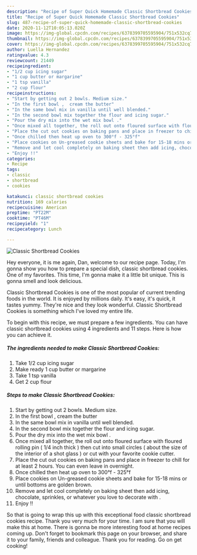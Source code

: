 ```yaml
---
description: "Recipe of Super Quick Homemade Classic Shortbread Cookies"
title: "Recipe of Super Quick Homemade Classic Shortbread Cookies"
slug: 487-recipe-of-super-quick-homemade-classic-shortbread-cookies
date: 2020-11-12T10:05:13.020Z
image: https://img-global.cpcdn.com/recipes/6378399705595904/751x532cq70/classic-shortbread-cookies-recipe-main-photo.jpg
thumbnail: https://img-global.cpcdn.com/recipes/6378399705595904/751x532cq70/classic-shortbread-cookies-recipe-main-photo.jpg
cover: https://img-global.cpcdn.com/recipes/6378399705595904/751x532cq70/classic-shortbread-cookies-recipe-main-photo.jpg
author: Luella Hernandez
ratingvalue: 4.3
reviewcount: 21449
recipeingredient:
- "1/2 cup icing sugar"
- "1 cup butter or margarine"
- "1 tsp vanilla"
- "2 cup flour"
recipeinstructions:
- "Start by getting out 2 bowls. Medium size."
- "In the first bowl ,  cream the butter"
- "In the same bowl mix in vanilla until well blended."
- "In the second bowl mix together the flour and icing sugar."
- "Pour the dry mix into the wet mix bowl ."
- "Once mixed all together, the roll out onto floured surface with floured rolling pin ( 1/4 inch thick ) then cut into small circles ( about the size of the interior of a shot glass ) or cut with your favorite cookie cutter."
- "Place the cut out cookies on baking pans and place in freezer to chill for at least 2 hours. You can even leave in overnight."
- "Once chilled then heat up oven to 300°f - 325°f"
- "Place cookies on Un-greased cookie sheets and bake for 15-18 mins or until bottoms are golden brown."
- "Remove and let cool completely on baking sheet then add icing, chocolate, sprinkles, or whatever you love to decorate with ."
- "Enjoy !!"
categories:
- Recipe
tags:
- classic
- shortbread
- cookies

katakunci: classic shortbread cookies 
nutrition: 169 calories
recipecuisine: American
preptime: "PT22M"
cooktime: "PT46M"
recipeyield: "1"
recipecategory: Lunch

---
```



![Classic Shortbread Cookies](https://img-global.cpcdn.com/recipes/6378399705595904/751x532cq70/classic-shortbread-cookies-recipe-main-photo.jpg)

Hey everyone, it is me again, Dan, welcome to our recipe page. Today, I'm gonna show you how to prepare a special dish, classic shortbread cookies. One of my favorites. This time, I'm gonna make it a little bit unique. This is gonna smell and look delicious.



Classic Shortbread Cookies is one of the most popular of current trending foods in the world. It is enjoyed by millions daily. It's easy, it's quick, it tastes yummy. They're nice and they look wonderful. Classic Shortbread Cookies is something which I've loved my entire life.


To begin with this recipe, we must prepare a few ingredients. You can have classic shortbread cookies using 4 ingredients and 11 steps. Here is how you can achieve it.

<!--inarticleads1-->

##### The ingredients needed to make Classic Shortbread Cookies:

1. Take 1/2 cup icing sugar
1. Make ready 1 cup butter or margarine
1. Take 1 tsp vanilla
1. Get 2 cup flour




<!--inarticleads2-->

##### Steps to make Classic Shortbread Cookies:

1. Start by getting out 2 bowls. Medium size.
1. In the first bowl ,  cream the butter
1. In the same bowl mix in vanilla until well blended.
1. In the second bowl mix together the flour and icing sugar.
1. Pour the dry mix into the wet mix bowl .
1. Once mixed all together, the roll out onto floured surface with floured rolling pin ( 1/4 inch thick ) then cut into small circles ( about the size of the interior of a shot glass ) or cut with your favorite cookie cutter.
1. Place the cut out cookies on baking pans and place in freezer to chill for at least 2 hours. You can even leave in overnight.
1. Once chilled then heat up oven to 300°f - 325°f
1. Place cookies on Un-greased cookie sheets and bake for 15-18 mins or until bottoms are golden brown.
1. Remove and let cool completely on baking sheet then add icing, chocolate, sprinkles, or whatever you love to decorate with .
1. Enjoy !!




So that is going to wrap this up with this exceptional food classic shortbread cookies recipe. Thank you very much for your time. I am sure that you will make this at home. There is gonna be more interesting food at home recipes coming up. Don't forget to bookmark this page on your browser, and share it to your family, friends and colleague. Thank you for reading. Go on get cooking!
